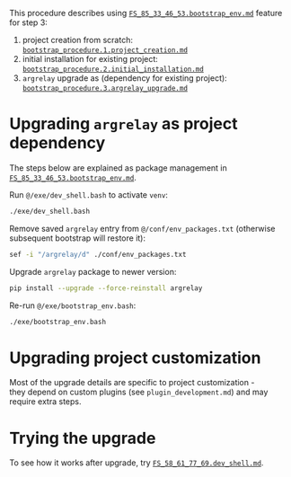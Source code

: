 
This procedure describes using [`FS_85_33_46_53.bootstrap_env.md`][FS_85_33_46_53.bootstrap_env.md] feature for step 3:
1.  project creation from scratch: [`bootstrap_procedure.1.project_creation.md`][bootstrap_procedure.1.project_creation.md]
2.  initial installation for existing project: [`bootstrap_procedure.2.initial_installation.md`][bootstrap_procedure.2.initial_installation.md]
3.  `argrelay` upgrade as (dependency for existing project): [`bootstrap_procedure.3.argrelay_upgrade.md`][bootstrap_procedure.3.argrelay_upgrade.md]

# Upgrading `argrelay` as project dependency

The steps below are explained as package management in [`FS_85_33_46_53.bootstrap_env.md`][FS_85_33_46_53.bootstrap_env.md].

Run `@/exe/dev_shell.bash` to activate `venv`:

```sh
./exe/dev_shell.bash
```

Remove saved `argrelay` entry from `@/conf/env_packages.txt` (otherwise subsequent bootstrap will restore it):

```sh
sef -i "/argrelay/d" ./conf/env_packages.txt
```

Upgrade `argrelay` package to newer version:

```sh
pip install --upgrade --force-reinstall argrelay
```

Re-run `@/exe/bootstrap_env.bash`:

```sh
./exe/bootstrap_env.bash
```

# Upgrading project customization

Most of the upgrade details are specific to project customization -<br/>
they depend on custom plugins (see `plugin_development.md`) and may require extra steps.

# Trying the upgrade

To see how it works after upgrade, try [`FS_58_61_77_69.dev_shell.md`][FS_58_61_77_69.dev_shell.md].

[bootstrap_procedure.1.project_creation.md]: bootstrap_procedure.1.project_creation.md
[bootstrap_procedure.2.initial_installation.md]: bootstrap_procedure.2.initial_installation
[bootstrap_procedure.3.argrelay_upgrade.md]: bootstrap_procedure.3.argrelay_upgrade.md

[FS_85_33_46_53.bootstrap_env.md]: ../feature_stories/FS_85_33_46_53.bootstrap_env.md
[FS_58_61_77_69.dev_shell.md]: ../feature_stories/FS_58_61_77_69.dev_shell.md
